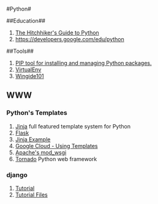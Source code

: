 #Python#

##Education##
1. [The Hitchhiker's Guide to Python](http://docs.python-guide.org/en/latest/)
2. https://developers.google.com/edu/python

##Tools##
1. [PIP tool for installing and managing Python packages.](https://pip.pypa.io/en/latest/index.html)
2. [VirtualEnv](http://docs.python-guide.org/en/latest/dev/virtualenvs/)
3. [Wingide101](http://wingware.com/downloads/wingide-101)

## WWW ##

### Python's Templates ###
1. [Jinja](http://jinja.pocoo.org/) full featured template system for Python
2. [Flask](http://flask.pocoo.or) 
2. [Jinja Example](http://runnable.com/Upjr1LZv_TADAAOj/example-website-layout-in-jinja2-for-python-and-wsgi)
2. [Google Cloud - Using Templates](https://cloud.google.com/appengine/docs/python/gettingstartedpython27/templates)
2. [Apache's mod_wsgi](http://flask.pocoo.org/docs/0.10/deploying/mod_wsgi/)
2. [Tornado](http://www.tornadoweb.org/en/stable/) Python web framework

### django ###
1. [Tutorial](https://docs.djangoproject.com/en/1.7/intro/tutorial01/)
2. [Tutorial Files](https://github.com/django/djangoproject.com)


